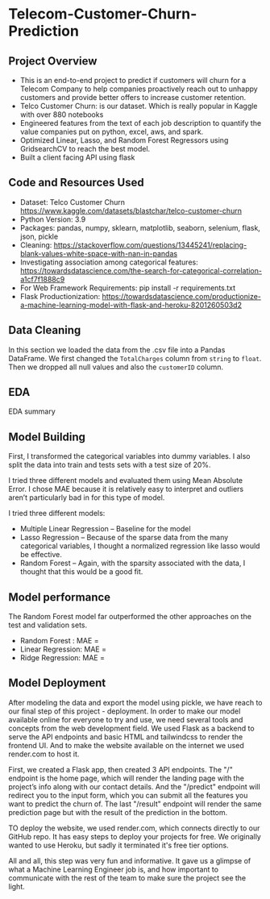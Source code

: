 # Telecom-Customer-Churn-Prediction

## Project Overview

- This is an end-to-end project to predict if customers will churn for a Telecom Company to help companies proactively reach out to unhappy customers and provide better offers to increase customer retention.
- Telco Customer Churn: is our dataset. Which is really popular in Kaggle with over 880 notebooks
- Engineered features from the text of each job description to quantify the value companies put on python, excel, aws, and spark.
- Optimized Linear, Lasso, and Random Forest Regressors using GridsearchCV to reach the best model.
- Built a client facing API using flask

## Code and Resources Used

- Dataset: Telco Customer Churn https://www.kaggle.com/datasets/blastchar/telco-customer-churn
- Python Version: 3.9
- Packages: pandas, numpy, sklearn, matplotlib, seaborn, selenium, flask, json, pickle
- Cleaning: https://stackoverflow.com/questions/13445241/replacing-blank-values-white-space-with-nan-in-pandas
- Investigating association among categorical features: https://towardsdatascience.com/the-search-for-categorical-correlation-a1cf7f1888c9
- For Web Framework Requirements: pip install -r requirements.txt
- Flask Productionization: https://towardsdatascience.com/productionize-a-machine-learning-model-with-flask-and-heroku-8201260503d2

## Data Cleaning

In this section we loaded the data from the .csv file into a Pandas DataFrame. We first changed the <code>TotalCharges</code> column from <code>string</code> to <code>float</code>. Then we dropped all null values and also the <code>customerID</code> column.

## EDA

EDA summary

## Model Building

First, I transformed the categorical variables into dummy variables. I also split the data into train and tests sets with a test size of 20%.

I tried three different models and evaluated them using Mean Absolute Error. I chose MAE because it is relatively easy to interpret and outliers aren’t particularly bad in for this type of model.

I tried three different models:

- Multiple Linear Regression – Baseline for the model
- Lasso Regression – Because of the sparse data from the many categorical variables, I thought a normalized regression like lasso would be effective.
- Random Forest – Again, with the sparsity associated with the data, I thought that this would be a good fit.

## Model performance

The Random Forest model far outperformed the other approaches on the test and validation sets.

- Random Forest : MAE =
- Linear Regression: MAE =
- Ridge Regression: MAE =

## Model Deployment

After modeling the data and export the model using pickle, we have reach to our final step of this project - deployment. In order to make our model available online for everyone to try and use, we need several tools and concepts from the web development field.
We used Flask as a backend to serve the API endpoints and basic HTML and tailwindcss to render the frontend UI. And to make the website available on the internet we used render.com to host it.

First, we created a Flask app, then created 3 API endpoints. The "/" endpoint is the home page, which will render the landing page with the project’s info along with our contact details. And the "/predict" endpoint will redirect you to the input form, which you can submit all the features you want to predict the churn of. The last "/result" endpoint will render the same prediction page but with the result of the prediction in the bottom.

TO deploy the website, we used render.com, which connects directly to our GitHub repo. It has easy steps to deploy your projects for free. We originally wanted to use Heroku, but sadly it terminated it's free tier options.

All and all, this step was very fun and informative. It gave us a glimpse of what a Machine Learning Engineer job is, and how important to communicate with the rest of the team to make sure the project see the light.
